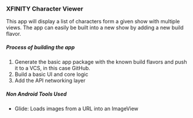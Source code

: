 ### XFINITY Character Viewer

This app will display a list of characters form a given show with multiple views. The app can easily be built into a new show by adding a new build flavor.

##### Process of building the app
1. Generate the basic app package with the known build flavors and push it to a VCS, in this case GitHub.
2. Build a basic UI and core logic
3. Add the API networking layer

##### Non Android Tools Used
* Glide: Loads images from a URL into an ImageView

